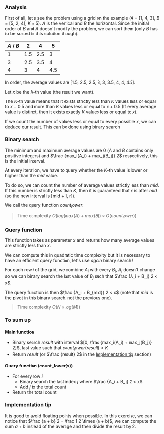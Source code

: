 ### Analysis
First of all, let's see the problem using a grid on the example ($A$ = [1, 4, 3], $B$ = [5, 2, 4], $K$ = 5).
$A$ is the vertical and $B$ the horizontal.
Since the initial order of $B$ and $A$ doesn't modify the problem, we can sort them (only $B$ has to be sorted in this solution though).

| $A$ / $B$ | 2   | 4   | 5   |
| --------- | --- | --- | --- |
| 1         | 1.5 | 2.5 | 3   |
| 3         | 2.5 | 3.5 | 4   |
| 4         | 3   | 4   | 4.5 |

In order, the average values are [1.5, 2.5, 2.5, 3, 3, 3.5, 4, 4, 4.5].

Let $x$ be the $K$-th value (the result we want).
<!-- The $K$-th value means that it exists at most $K$ values less or equal to $x$ and more than $K$ values less or equal to $x + 0.5$. -->
<!-- TODO : Reformulate... -->
The $K$-th value means that it exists strictly less than $K$ values less or equal to $x - 0.5$ and more than $K$ values less or equal to $x + 0.5$ (If every average value is distinct, then it exists exactly $K$ values less or equal to $x$).

If we count the number of values less or equal to every possible $x$, we can deduce our result.
This can be done using binary search

### Binary search
The minimum and maximum average values are $0$ ($A$ and $B$ contains only positive integers) and $\frac {max_i(A_i) + max_j(B_j)} 2$ respectively, this is the initial interval.

At every iteration, we have to query whether the $K$-th value is lower or higher than the $mid$ value.

To do so, we can count the number of average values strictly less than $mid$.
If this number is strictly less than $K$, then it is guaranteed that $x$ is after $mid$ (so the new interval is [mid + 1, r]).

We call the query function $count_lower$.

> Time complexity $O(log(max(A) + max(B)) \times O(count_lower))$

### Query function
This function takes as parameter $x$ and returns how many average values are strictly less than $x$.

We can compute this in quadratic time complexity but it is necessary to have an efficient query function, let's use *again* binary search !

For each row $i$ of the grid, we combine $A_i$ with every $B_j$, $A_i$ doesn't change so we can binary search the last value of $B_j$ such that $\frac {A_i + B_j} 2 < x$.

The query function is then $\frac {A_i + B_{mid}} 2 < x$ (note that $mid$ is the pivot in this binary search, not the previous one).

> Time complexity $O(N \times log(M))$

### To sum up
#### Main function
- Binary search $result$ with interval $[0, \frac {max_i(A_i) + max_j(B_j)} 2]$, last value such that $count_lower(result) < K$
- Return $result$ (or $\frac {result} 2$ in the [Implementation tip](#implementation-tip) section)

#### Query function (count_lower(x))
- For every row $i$
  - Binary search the last index $j$ where $\frac {A_i + B_j} 2 < x$
  - Add $j$ to the total count
- Return the total count

### Implementation tip
It is good to avoid floating points when possible.
In this exercise, we can notice that $\frac {a + b} 2 = \frac 1 2 \times (a + b)$, we can compute the sum $a + b$ instead of the average and then divide the result by $2$.
